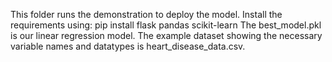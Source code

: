 This folder runs the demonstration to deploy the model. 
Install the requirements using: pip install flask pandas scikit-learn
The best_model.pkl is our linear regression model.
The example dataset showing the necessary variable names and datatypes is heart_disease_data.csv.
